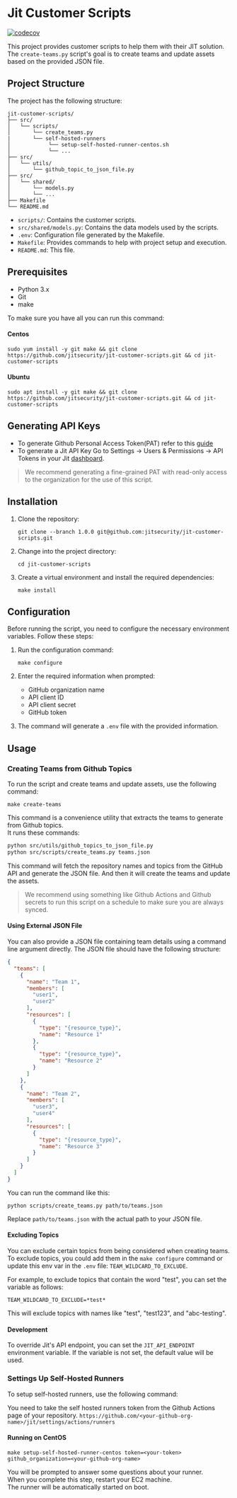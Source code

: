 # Jit Customer Scripts

[![codecov](https://codecov.io/gh/jitsecurity/jit-customer-scripts/graph/badge.svg?token=76IhFwTPjv)](https://codecov.io/gh/jitsecurity/jit-customer-scripts)

This project provides customer scripts to help them with their JIT solution. \
The `create-teams.py` script's goal is to create teams and update assets based on the provided JSON file.

## Project Structure

The project has the following structure:

```
jit-customer-scripts/
├── src/
│   └── scripts/
│       └── create_teams.py
|       └── self-hosted-runners
│            └── setup-self-hosted-runner-centos.sh
│            └── ...
├── src/
│   └── utils/
│       └── github_topic_to_json_file.py
├── src/
│   └── shared/
│       └── models.py
│       └── ...
├── Makefile
└── README.md
```

- `scripts/`: Contains the customer scripts.
- `src/shared/models.py`: Contains the data models used by the scripts.
- `.env`: Configuration file generated by the Makefile.
- `Makefile`: Provides commands to help with project setup and execution.
- `README.md`: This file.

## Prerequisites

- Python 3.x
- Git
- make

To make sure you have all you can run this command:

#### Centos
```shell
sudo yum install -y git make && git clone https://github.com/jitsecurity/jit-customer-scripts.git && cd jit-customer-scripts
```

#### Ubuntu
```shell
sudo apt install -y git make && git clone https://github.com/jitsecurity/jit-customer-scripts.git && cd jit-customer-scripts
```

## Generating API Keys

* To generate Github Personal Access Token(PAT) refer to
  this [guide](https://docs.github.com/en/authentication/keeping-your-account-and-data-secure/managing-your-personal-access-tokens#creating-a-personal-access-token-classic)
* To generate a Jit API Key Go to Settings -> Users & Permissions -> API Tokens in your
  Jit [dashboard](https://platform.jit.io).

> We recommend generating a fine-grained PAT with read-only access to the organization for the use of this script.

## Installation

1. Clone the repository:

   ```shell
   git clone --branch 1.0.0 git@github.com:jitsecurity/jit-customer-scripts.git
   ```

2. Change into the project directory:

   ```shell
   cd jit-customer-scripts
   ```

3. Create a virtual environment and install the required dependencies:

   ```shell
   make install
   ```

## Configuration

Before running the script, you need to configure the necessary environment variables. Follow these steps:

1. Run the configuration command:

   ```shell
   make configure
   ```

2. Enter the required information when prompted:
    - GitHub organization name
    - API client ID
    - API client secret
    - GitHub token

3. The command will generate a `.env` file with the provided information.

## Usage

### Creating Teams from Github Topics

To run the script and create teams and update assets, use the following command:

```shell
make create-teams
```

This command is a convenience utility that extracts the teams to generate from Github topics. \
It runs these commands:

```bash
python src/utils/github_topics_to_json_file.py
python src/scripts/create_teams.py teams.json
```

This command will fetch the repository names and topics from the GitHub API and generate the JSON file. And then it will
create the teams and update the assets.

> We recommend using something like Github Actions and Github secrets to run this script on a schedule to make sure you are always synced.

#### Using External JSON File

You can also provide a JSON file containing team details using a command line argument directly. The JSON file should
have the following structure:

```json
{
  "teams": [
    {
      "name": "Team 1",
      "members": [
        "user1",
        "user2"
      ],
      "resources": [
        {
          "type": "{resource_type}",
          "name": "Resource 1"
        },
        {
          "type": "{resource_type}",
          "name": "Resource 2"
        }
      ]
    },
    {
      "name": "Team 2",
      "members": [
        "user3",
        "user4"
      ],
      "resources": [
        {
          "type": "{resource_type}",
          "name": "Resource 3"
        }
      ]
    }
  ]
}
```

You can run the command like this:

```shell
python scripts/create_teams.py path/to/teams.json
```

Replace `path/to/teams.json` with the actual path to your JSON file.

#### Excluding Topics

You can exclude certain topics from being considered when creating teams. \
To exclude topics, you could add them in the `make configure` command or update this env var in
the `.env` file: `TEAM_WILDCARD_TO_EXCLUDE`.

For example, to exclude topics that contain the word "test", you can set the variable as follows:

    TEAM_WILDCARD_TO_EXCLUDE=*test*

This will exclude topics with names like "test", "test123", and "abc-testing".

#### Development

To override Jit's API endpoint, you can set the `JIT_API_ENDPOINT` environment variable. If the variable is not set, the
default value will be used.

### Settings Up Self-Hosted Runners

To setup self-hosted runners, use the following command:

You need to take the self hosted runners token from the Github Actions page of your repository.
`https://github.com/<your-github-org-name>/jit/settings/actions/runners`


#### Running on CentOS
```shell
make setup-self-hosted-runner-centos token=<your-token> github_organization=<your-github-org-name>
```

You will be prompted to answer some questions about your runner. \
When you complete this step, restart your EC2 machine. \
The runner will be automatically started on boot.